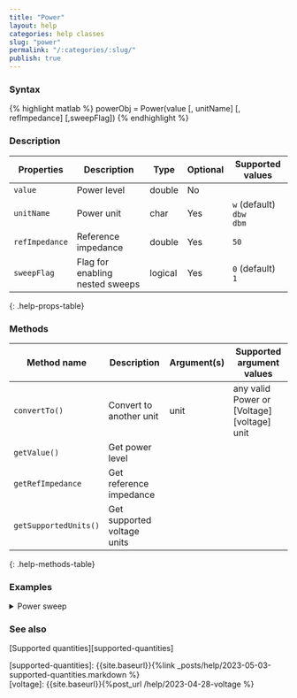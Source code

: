 ```yaml
---
title: "Power"
layout: help
categories: help classes
slug: "power"
permalink: "/:categories/:slug/"
publish: true
---
```


### Syntax
{% highlight matlab %}
powerObj = Power(value [, unitName] [, refImpedance] [,sweepFlag])
{% endhighlight %}


### Description

| Properties     | Description                     | Type    | Optional | Supported values
| -------------- | ------------------------------- | ------- | -------- | ----------------
| `value`        | Power level                     | double  | No       |         
| `unitName`     | Power unit                      | char    | Yes      | `w` (default) <br/> `dbw` <br/> `dbm`       
| `refImpedance` | Reference impedance             | double  | Yes      | `50`         
| `sweepFlag`    | Flag for enabling nested sweeps | logical | Yes      | `0` (default) <br/> `1`
{: .help-props-table}


### Methods

| Method name           | Description                 | Argument(s) | Supported argument values
| --------------------- | --------------------------- | ----------- | ------------------------------------------
| `convertTo()`         | Convert to another unit     | unit        | any valid Power or [Voltage][voltage] unit
| `getValue()`          | Get power level             |             |    
| `getRefImpedance`     | Get reference impedance     |             |
| `getSupportedUnits()` | Get supported voltage units |             |
{: .help-methods-table}


### Examples

<details class="collapsible" markdown="1"><summary>Power sweep</summary>

Define a power sweep in dBm

{% highlight matlab %}
p = Power([-50:10:-10],'dbm');
p.getValue
{% endhighlight %}

<div class="language-matlab matlab-printout">  
ans =

   -50
   -40
   -30
   -20
   -10
</div>

Convert to volts in decibel scale

{% highlight matlab %}
p.convertTo('dbv').getValue
{% endhighlight %}

<div class="language-matlab matlab-printout">  
ans =

  -63.0103
  -53.0103
  -43.0103
  -33.0103
  -23.0103
</div>

</details>


### See also

[Supported quantities][supported-quantities]   

[supported-quantities]: {{site.baseurl}}{%link _posts/help/2023-05-03-supported-quantities.markdown %}  
[voltage]: {{site.baseurl}}{%post_url /help/2023-04-28-voltage %}
